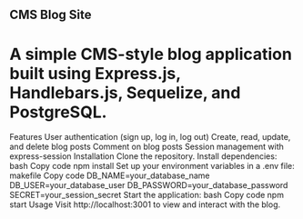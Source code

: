 ## CMS Blog Site
# A simple CMS-style blog application built using Express.js, Handlebars.js, Sequelize, and PostgreSQL.

Features
User authentication (sign up, log in, log out)
Create, read, update, and delete blog posts
Comment on blog posts
Session management with express-session
Installation
Clone the repository.
Install dependencies:
bash
Copy code
npm install
Set up your environment variables in a .env file:
makefile
Copy code
DB_NAME=your_database_name
DB_USER=your_database_user
DB_PASSWORD=your_database_password
SECRET=your_session_secret
Start the application:
bash
Copy code
npm start
Usage
Visit http://localhost:3001 to view and interact with the blog.

